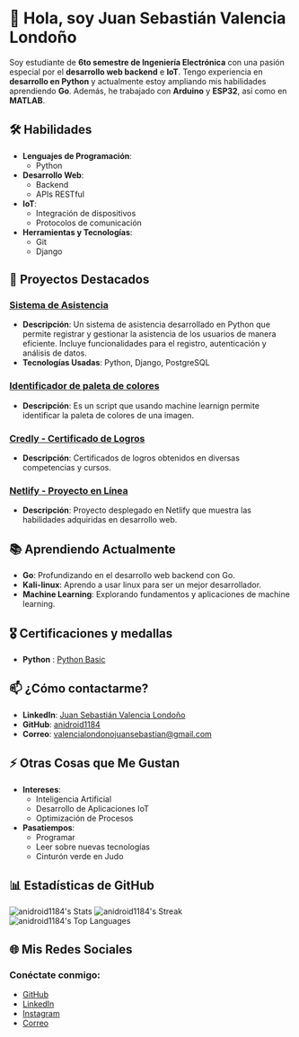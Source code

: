 # 👋 Hola, soy **Juan Sebastián Valencia Londoño**

Soy estudiante de **6to semestre de Ingeniería Electrónica** con una pasión especial por el **desarrollo web backend** e **IoT**. Tengo experiencia en **desarrollo en Python** y actualmente estoy ampliando mis habilidades aprendiendo **Go**. Además, he trabajado con **Arduino** y **ESP32**, así como en **MATLAB**.

## 🛠 Habilidades

- **Lenguajes de Programación**: 
  - Python
- **Desarrollo Web**: 
  - Backend
  - APIs RESTful
- **IoT**: 
  - Integración de dispositivos
  - Protocolos de comunicación
- **Herramientas y Tecnologías**: 
  - Git
  - Django

## 🌱 Proyectos Destacados

### [Sistema de Asistencia](https://github.com/anidroid1184/attendance-system) 
- **Descripción**: Un sistema de asistencia desarrollado en Python que permite registrar y gestionar la asistencia de los usuarios de manera eficiente. Incluye funcionalidades para el registro, autenticación y análisis de datos.
- **Tecnologías Usadas**: Python, Django, PostgreSQL

### [Identificador de paleta de colores](https://github.com/anidroid1184/Color-Palette-Identifier)
- **Descripción**: Es un script que usando machine learnign permite identificar la paleta de colores de una imagen.

### [Credly - Certificado de Logros](https://www.credly.com/earner/earned)
- **Descripción**: Certificados de logros obtenidos en diversas competencias y cursos.

### [Netlify - Proyecto en Línea](https://app.netlify.com/teams/anidroid1184/overview)
- **Descripción**: Proyecto desplegado en Netlify que muestra las habilidades adquiridas en desarrollo web.

## 📚 Aprendiendo Actualmente
- **Go**: Profundizando en el desarrollo web backend con Go.
- **Kali-linux**: Aprendo a usar linux para ser un mejor desarrollador.
- **Machine Learning**: Explorando fundamentos y aplicaciones de machine learning.

## 🎖️ Certificaciones y medallas 
- **Python** : [Python Basic](https://www.hackerrank.com/certificates/d18b90a49c35])

## 📫 ¿Cómo contactarme?

- **LinkedIn**: [Juan Sebastián Valencia Londoño](https://www.linkedin.com/in/juan-sebastian-valencia-londo%C3%B1o-b085522b5/)
- **GitHub**: [anidroid1184](https://github.com/anidroid1184)
- **Correo**: [valencialondonojuansebastian@gmail.com](mailto:valencialondonojuansebastian@gmail.com)

## ⚡ Otras Cosas que Me Gustan

- **Intereses**: 
  - Inteligencia Artificial
  - Desarrollo de Aplicaciones IoT
  - Optimización de Procesos
- **Pasatiempos**: 
  - Programar
  - Leer sobre nuevas tecnologías
  - Cinturón verde en Judo

## 📊 Estadísticas de GitHub

![anidroid1184's Stats](https://github-readme-stats.vercel.app/api?username=anidroid1184&theme=tokyonight&show_icons=true&hide_border=true&count_private=true)
![anidroid1184's Streak](https://github-readme-streak-stats.herokuapp.com/?user=anidroid1184&theme=tokyonight&hide_border=true)
![anidroid1184's Top Languages](https://github-readme-stats.vercel.app/api/top-langs/?username=anidroid1184&theme=tokyonight&show_icons=true&hide_border=true&layout=compact)

## 🌐 Mis Redes Sociales

<div>
    <h3>Conéctate conmigo:</h3>
    <ul>
        <li><a href="https://github.com/anidroid1184">GitHub</a></li>
        <li><a href="https://linkedin.com/in/juan-sebastian-valencia-londo%C3%B1o-b085522b5/">LinkedIn</a></li>
        <li><a href="">Instagram</a></li>
        <li><a href="mailto:valencialondonojuansebastian@gmail.com">Correo</a></li>
    </ul>
</div>
